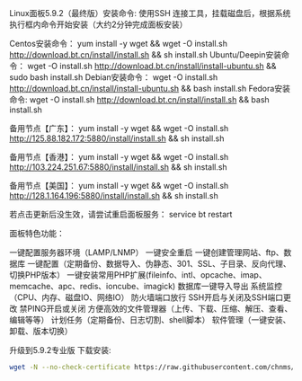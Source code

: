 Linux面板5.9.2（最终版）安装命令:
使用SSH 连接工具，挂载磁盘后，根据系统执行框内命令开始安装（大约2分钟完成面板安装）

Centos安装命令：
yum install -y wget && wget -O install.sh http://download.bt.cn/install/install.sh && sh install.sh
Ubuntu/Deepin安装命令：
wget -O install.sh http://download.bt.cn/install/install-ubuntu.sh && sudo bash install.sh
Debian安装命令：
wget -O install.sh http://download.bt.cn/install/install-ubuntu.sh && bash install.sh
Fedora安装命令:
wget -O install.sh http://download.bt.cn/install/install.sh && bash install.sh

备用节点【广东】：
yum install -y wget && wget -O install.sh http://125.88.182.172:5880/install/install.sh && sh install.sh

备用节点【香港】：
yum install -y wget && wget -O install.sh http://103.224.251.67:5880/install/install.sh && sh install.sh

备用节点【美国】：
yum install -y wget && wget -O install.sh http://128.1.164.196:5880/install/install.sh && sh install.sh

若点击更新后没生效，请尝试重启面板服务：
service bt restart

面板特色功能：

一键配置服务器环境（LAMP/LNMP）
一键安全重启
一键创建管理网站、ftp、数据库
一键配置（定期备份、数据导入、伪静态、301、SSL、子目录、反向代理、切换PHP版本）
一键安装常用PHP扩展(fileinfo、intl、opcache、imap、memcache、apc、redis、ioncube、imagick)
数据库一键导入导出
系统监控（CPU、内存、磁盘IO、网络IO）
防火墙端口放行
SSH开启与关闭及SSH端口更改
禁PING开启或关闭
方便高效的文件管理器（上传、下载、压缩、解压、查看、编辑等等）
计划任务（定期备份、日志切割、shell脚本）
软件管理（一键安装、卸载、版本切换）

升级到5.9.2专业版
下载安装:
``` bash
wget -N --no-check-certificate https://raw.githubusercontent.com/chnms/btpanel/master/update_pro.sh && bash update_pro.sh
```

